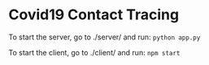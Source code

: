 # Covid19 Contact Tracing

To start the server, go to ./server/ and run:
`python app.py`

To start the client, go to ./client/ and run:
`npm start`

